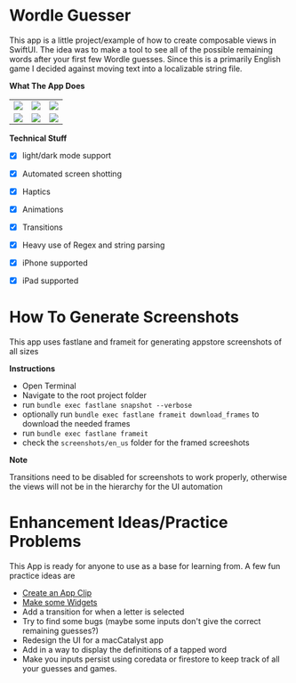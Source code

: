 # Wordle Guesser 

This app is a little project/example of how to create composable views in SwiftUI. The idea was to make a tool to see all of the possible remaining words after your first few Wordle guesses. Since this is a primarily English game I decided against moving text into a localizable string file.

**What The App Does** 

<table>
<tr>
<td> <img src="https://user-images.githubusercontent.com/38142562/187044630-c87ac812-1de1-4a60-902a-680226fccd8d.png"> </td>
<td> <img src="https://user-images.githubusercontent.com/38142562/187044640-11381ebc-e2a2-4471-a57c-0f71c48c1df2.png"> </td>
<td> <img src="https://user-images.githubusercontent.com/38142562/187044643-2b9b6f3b-0d71-44a1-9752-948db42f4f7f.png"> </td>
</tr>
<tr>
<td> <img src="https://user-images.githubusercontent.com/38142562/187044647-a517bee6-49c4-4ed4-a69b-e660010046c6.png"> </td>
<td> <img src="https://user-images.githubusercontent.com/38142562/187044650-1eaae7a8-6d98-45df-ae5b-7b4bc421692d.png"> </td>
<td> <img src="https://user-images.githubusercontent.com/38142562/187044652-19173174-d257-410d-a6ca-50df0ed71d2f.png"> </td>
<tr>
</table>


**Technical Stuff** 

- [x] light/dark mode support
- [x] Automated screen shotting
- [x] Haptics 
- [x] Animations 
- [x] Transitions 
- [x] Heavy use of Regex and string parsing  
- [x] iPhone supported
- [x] iPad supported


# How To Generate Screenshots 

This app uses fastlane and frameit for generating appstore screenshots of all sizes 

**Instructions** 
- Open Terminal
- Navigate to the root project folder 
- run `bundle exec fastlane snapshot --verbose`
- optionally run `bundle exec fastlane frameit download_frames` to download the needed frames
- run `bundle exec fastlane frameit `
- check the `screenshots/en_us` folder for the framed screeshots

**Note** 

Transitions need to be disabled for screenshots to work properly, otherwise the views will not be in the hierarchy for the UI automation

# Enhancement Ideas/Practice Problems

This App is ready for anyone to use as a base for learning from. A few fun practice ideas are

- [Create an App Clip](https://developer.apple.com/app-clips/)
- [Make some Widgets](https://developer.apple.com/documentation/widgetkit/)
- Add a transition for when a letter is selected
- Try to find some bugs (maybe some inputs don't give the correct remaining guesses?)
- Redesign the UI for a macCatalyst app
- Add in a way to display the definitions of a tapped word
- Make you inputs persist using coredata or firestore to keep track of all your guesses and games.
